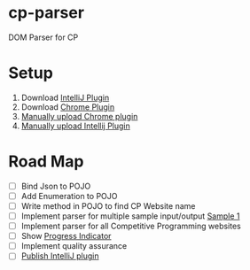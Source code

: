 # cp-parser
DOM Parser for CP


# Setup
1. Download [IntelliJ Plugin](https://github.com/tgvdinesh/cp-parser/releases/tag/1.0)
2. Download [Chrome Plugin](https://github.com/tgvdinesh/cp-toolbox-browser-extension)
3. [Manually upload Chrome plugin](https://developer.chrome.com/extensions/getstarted#manifest)
4. [Manually upload Intellij Plugin](https://www.jetbrains.com/help/idea/installing-a-plugin-from-disk.html)


# Road Map
- [ ] Bind Json to POJO
- [ ] Add Enumeration to POJO
- [ ] Write method in POJO to find CP Website name
- [ ] Implement parser for multiple sample input/output [Sample 1](https://www.hackerrank.com/challenges/30-conditional-statements/problem)
- [ ] Implement parser for all Competitive Programming websites
- [ ] Show [Progress Indicator](https://github.com/JetBrains/intellij-community/search?utf8=%E2%9C%93&q=ProgressIndicator&type=)
- [ ] Implement quality assurance
- [ ] [Publish IntelliJ plugin](https://www.jetbrains.org/intellij/sdk/docs/basics/getting_started/publishing_plugin.html)
